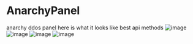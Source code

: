 # AnarchyPanel
anarchy ddos panel here is what it looks like best api methods
![image](https://user-images.githubusercontent.com/82627190/126595788-130c8e12-eaf7-4821-b05f-42d2c04906a4.png)
![image](https://user-images.githubusercontent.com/82627190/126595803-6e90409a-5aa9-4f71-b08a-3a1fa1b8e31d.png)
![image](https://user-images.githubusercontent.com/82627190/126595814-d670742e-b5dd-454d-8a86-6c31ebb61b3e.png)
![image](https://user-images.githubusercontent.com/82627190/126595828-441b53bc-9c2b-4b13-a61c-cc27c60da98b.png)
